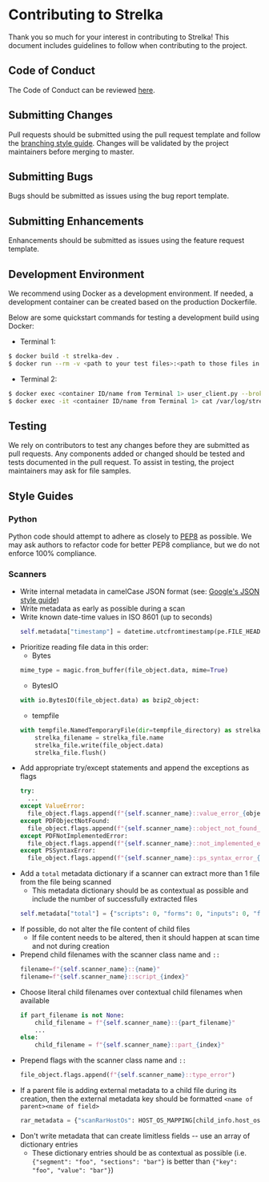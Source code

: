 # Contributing to Strelka
Thank you so much for your interest in contributing to Strelka! This document includes guidelines to follow when contributing to the project.

## Code of Conduct
The Code of Conduct can be reviewed [here](https://github.com/target/strelka/blob/master/CODE_OF_CONDUCT.md).

## Submitting Changes
Pull requests should be submitted using the pull request template and follow the [branching style guide](#branching). Changes will be validated by the project maintainers before merging to master.

## Submitting Bugs
Bugs should be submitted as issues using the bug report template.

## Submitting Enhancements
Enhancements should be submitted as issues using the feature request template.

## Development Environment
We recommend using Docker as a development environment. If needed, a development container can be created based on the production Dockerfile.

Below are some quickstart commands for testing a development build using Docker:
  * Terminal 1:
  ```bash
  $ docker build -t strelka-dev .
  $ docker run --rm -v <path to your test files>:<path to those files in the container> strelka-dev strelka.py
  ```
  * Terminal 2:
  ```bash
  $ docker exec <container ID/name from Terminal 1> user_client.py --broker 127.0.0.1:5558 --path <path to any file shared in Terminal 1>
  $ docker exec -it <container ID/name from Terminal 1> cat /var/log/strelka/<worker ID>.log
  ```

## Testing
We rely on contributors to test any changes before they are submitted as pull requests. Any components added or changed should be tested and tests documented in the pull request. To assist in testing, the project maintainers may ask for file samples.

## Style Guides
### Python
Python code should attempt to adhere as closely to [PEP8](https://www.python.org/dev/peps/pep-0008/) as possible. We may ask authors to refactor code for better PEP8 compliance, but we do not enforce 100% compliance.

### Scanners
* Write internal metadata in camelCase JSON format (see: [Google's JSON style guide](https://google.github.io/styleguide/jsoncstyleguide.xml))
* Write metadata as early as possible during a scan
* Write known date-time values in ISO 8601 (up to seconds)
    ```py
    self.metadata["timestamp"] = datetime.utcfromtimestamp(pe.FILE_HEADER.TimeDateStamp).isoformat(timespec="seconds")
    ```
* Prioritize reading file data in this order:
  * Bytes
  ```py
  mime_type = magic.from_buffer(file_object.data, mime=True)
  ```
  * BytesIO
  ```py
  with io.BytesIO(file_object.data) as bzip2_object:
  ```
  * tempfile
  ```py
  with tempfile.NamedTemporaryFile(dir=tempfile_directory) as strelka_file:
      strelka_filename = strelka_file.name
      strelka_file.write(file_object.data)
      strelka_file.flush()
  ```
* Add appropriate try/except statements and append the exceptions as flags
  ```py
  try:
    ...
  except ValueError:
    file_object.flags.append(f"{self.scanner_name}::value_error_{object_id}")
  except PDFObjectNotFound:
    file_object.flags.append(f"{self.scanner_name}::object_not_found_{object_id}")
  except PDFNotImplementedError:
    file_object.flags.append(f"{self.scanner_name}::not_implemented_error_{object_id}")
  except PSSyntaxError:
    file_object.flags.append(f"{self.scanner_name}::ps_syntax_error_{object_id}")
  ```
* Add a `total` metadata dictionary if a scanner can extract more than 1 file from the file being scanned
    * This metadata dictionary should be as contextual as possible and include the number of successfully extracted files
    ```py
    self.metadata["total"] = {"scripts": 0, "forms": 0, "inputs": 0, "frames": 0, "extracted": 0}
    ```
* If possible, do not alter the file content of child files
  * If file content needs to be altered, then it should happen at scan time and not during creation
* Prepend child filenames with the scanner class name and `::`
  ```py
  filename=f"{self.scanner_name}::{name}"
  filename=f"{self.scanner_name}::script_{index}"
  ```
* Choose literal child filenames over contextual child filenames when available
  ```py
  if part_filename is not None:
      child_filename = f"{self.scanner_name}::{part_filename}"
      ...
  else:
      child_filename = f"{self.scanner_name}::part_{index}"
  ```
* Prepend flags with the scanner class name and `::`
  ```py
  file_object.flags.append(f"{self.scanner_name}::type_error")
  ```
* If a parent file is adding external metadata to a child file during its creation, then the external metadata key should be formatted `<name of parent><name of field>`
  ```py
  rar_metadata = {"scanRarHostOs": HOST_OS_MAPPING[child_info.host_os]}
  ```
* Don't write metadata that can create limitless fields -- use an array of dictionary entries
    * These dictionary entries should be as contextual as possible (i.e. `{"segment": "foo", "sections": "bar"}` is better than `{"key": "foo", "value": "bar"}`)
